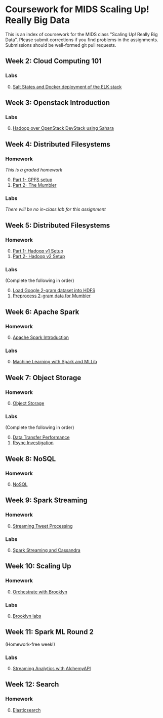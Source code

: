 # Coursework for MIDS Scaling Up! Really Big Data

This is an index of coursework for the MIDS class "Scaling Up! Really Big Data". Please submit corrections if you find problems in the assignments. Submissions should be well-formed git pull requests.

## Week 2: Cloud Computing 101

### Labs

0. [Salt States and Docker deployment of the ELK stack](week2/labs/salt_states_and_docker-ELK)

## Week 3: Openstack Introduction

### Labs

0. [Hadoop over OpenStack DevStack using Sahara](week3/labs/devstack_sahara)

## Week 4: Distributed Filesystems

### Homework

_This is a graded homework_

0. [Part 1- GPFS setup](week4/hw/gpfs_setup)
0. [Part 2- The Mumbler](week4/hw/the_mumbler)

### Labs

_There will be no in-class lab for this assignment_

## Week 5: Distributed Filesystems

### Homework

0. [Part 1- Hadoop v1 Setup](week5/hw/version_1)
0. [Part 2- Hadoop v2 Setup](week5/hw/version_2)

### Labs

(Complete the following in order)

0. [Load Google 2-gram dataset into HDFS](week5/labs/hdfs_2gram_data_load)
0. [Preprocess 2-gram data for Mumbler](week5/labs/2gram_mumbler_preprocess)

## Week 6: Apache Spark

### Homework

0. [Apache Spark Introduction](week6/hw/apache_spark_introduction)

### Labs

0. [Machine Learning with Spark and MLLib](week6/labs/Spam)

## Week 7: Object Storage

### Homework

0. [Object Storage](week7/hw)

### Labs

(Complete the following in order)

0. [Data Transfer Performance](week7/labs/data_xfer_perf)
0. [Rsync Investigation](week7/labs/rsync_investigation)

## Week 8: NoSQL

### Homework

0. [NoSQL](week8/hw)

## Week 9: Spark Streaming

### Homework

0. [Streaming Tweet Processing](week9/hw)

### Labs

0. [Spark Streaming and Cassandra](week9/labs/streaming_and_cassandra)

## Week 10: Scaling Up

### Homework

0. [Orchestrate with Brooklyn](week10/hw)

### Labs

0. [Brooklyn labs](week10/labs)

## Week 11: Spark ML Round 2

(Homework-free week!)

### Labs

0. [Streaming Analytics with AlchemyAPI](week11/labs/Sentiment)

## Week 12: Search

### Homework

0. [Elasticsearch](week12/hw)
